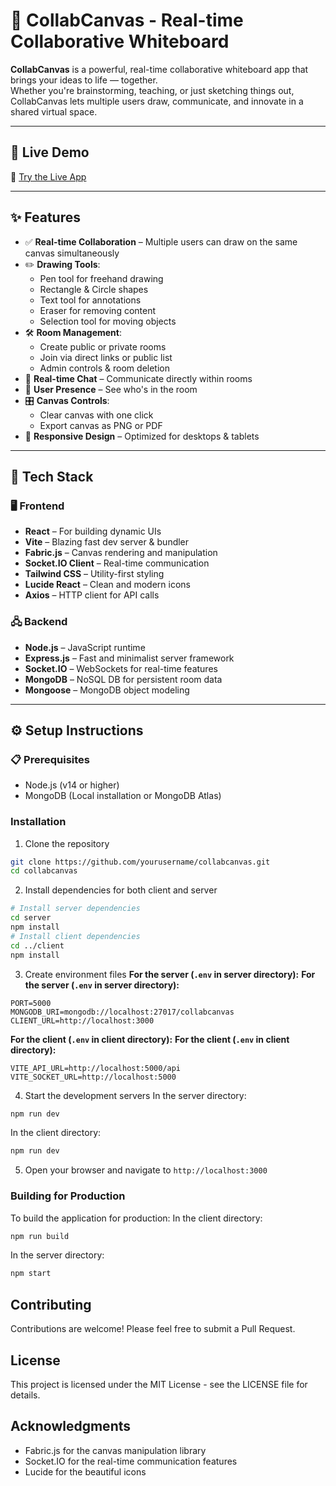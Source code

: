 # 🎨 CollabCanvas - Real-time Collaborative Whiteboard

**CollabCanvas** is a powerful, real-time collaborative whiteboard app that brings your ideas to life — together.  
Whether you're brainstorming, teaching, or just sketching things out, CollabCanvas lets multiple users draw, communicate, and innovate in a shared virtual space.

---

## 🚀 Live Demo

🔗 [Try the Live App](https://collabcanvas.yourdomain.com)

---

## ✨ Features

- ✅ **Real-time Collaboration** – Multiple users can draw on the same canvas simultaneously  
- ✏️ **Drawing Tools**:
  - Pen tool for freehand drawing  
  - Rectangle & Circle shapes  
  - Text tool for annotations  
  - Eraser for removing content  
  - Selection tool for moving objects  
- 🛠️ **Room Management**:
  - Create public or private rooms  
  - Join via direct links or public list  
  - Admin controls & room deletion  
- 💬 **Real-time Chat** – Communicate directly within rooms  
- 👥 **User Presence** – See who's in the room  
- 🎛️ **Canvas Controls**:
  - Clear canvas with one click  
  - Export canvas as PNG or PDF  
- 📱 **Responsive Design** – Optimized for desktops & tablets  

---

## 🧱 Tech Stack

### 🖥️ Frontend
- **React** – For building dynamic UIs  
- **Vite** – Blazing fast dev server & bundler  
- **Fabric.js** – Canvas rendering and manipulation  
- **Socket.IO Client** – Real-time communication  
- **Tailwind CSS** – Utility-first styling  
- **Lucide React** – Clean and modern icons  
- **Axios** – HTTP client for API calls  

### 🖧 Backend
- **Node.js** – JavaScript runtime  
- **Express.js** – Fast and minimalist server framework  
- **Socket.IO** – WebSockets for real-time features  
- **MongoDB** – NoSQL DB for persistent room data  
- **Mongoose** – MongoDB object modeling  

---

## ⚙️ Setup Instructions

### 📋 Prerequisites
- Node.js (v14 or higher)  
- MongoDB (Local installation or MongoDB Atlas)
### Installation
1. Clone the repository
```bash
git clone https://github.com/yourusername/collabcanvas.git
cd collabcanvas
```
2. Install dependencies for both client and server
```bash
# Install server dependencies
cd server
npm install
# Install client dependencies
cd ../client
npm install
```
3. Create environment files
**For the server (`.env` in server directory):**
**For the server (`.env` in server directory):**
```
PORT=5000
MONGODB_URI=mongodb://localhost:27017/collabcanvas
CLIENT_URL=http://localhost:3000
```
**For the client (`.env` in client directory):**
**For the client (`.env` in client directory):**
```
VITE_API_URL=http://localhost:5000/api
VITE_SOCKET_URL=http://localhost:5000
```
4. Start the development servers
In the server directory:
```bash
npm run dev
```
In the client directory:
```bash
npm run dev
```
5. Open your browser and navigate to `http://localhost:3000`
### Building for Production
To build the application for production:
In the client directory:
```bash
npm run build
```
In the server directory:
```bash
npm start
```
## Contributing
Contributions are welcome! Please feel free to submit a Pull Request.
## License
This project is licensed under the MIT License - see the LICENSE file for details.
## Acknowledgments
- Fabric.js for the canvas manipulation library
- Socket.IO for the real-time communication features
- Lucide for the beautiful icons